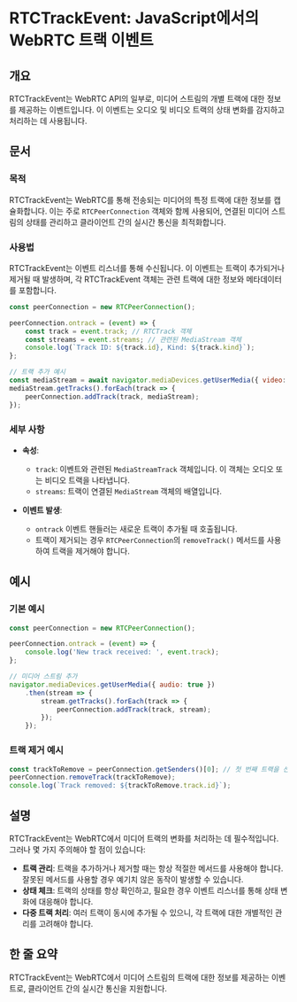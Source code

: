 <!--
Meta Description: # RTCTrackEvent: JavaScript에서의 WebRTC 트랙 이벤트 ## 개요 RTCTrackEvent는 WebRTC API의 일부로, 미디어 스트림의 개별 트랙에 대한 정보를 제공하는 이벤트입니다. 이 이벤트는 오디오 및 비디오 트랙의 상태 변화를 감지하...
Meta Keywords: track, peerconnection, const, 이벤트, rtctrackevent는
-->

# RTCTrackEvent: JavaScript에서의 WebRTC 트랙 이벤트

## 개요
RTCTrackEvent는 WebRTC API의 일부로, 미디어 스트림의 개별 트랙에 대한 정보를 제공하는 이벤트입니다. 이 이벤트는 오디오 및 비디오 트랙의 상태 변화를 감지하고 처리하는 데 사용됩니다.

## 문서
### 목적
RTCTrackEvent는 WebRTC를 통해 전송되는 미디어의 특정 트랙에 대한 정보를 캡슐화합니다. 이는 주로 `RTCPeerConnection` 객체와 함께 사용되어, 연결된 미디어 스트림의 상태를 관리하고 클라이언트 간의 실시간 통신을 최적화합니다.

### 사용법
RTCTrackEvent는 이벤트 리스너를 통해 수신됩니다. 이 이벤트는 트랙이 추가되거나 제거될 때 발생하며, 각 RTCTrackEvent 객체는 관련 트랙에 대한 정보와 메타데이터를 포함합니다.

```javascript
const peerConnection = new RTCPeerConnection();

peerConnection.ontrack = (event) => {
    const track = event.track; // RTCTrack 객체
    const streams = event.streams; // 관련된 MediaStream 객체
    console.log(`Track ID: ${track.id}, Kind: ${track.kind}`);
};

// 트랙 추가 예시
const mediaStream = await navigator.mediaDevices.getUserMedia({ video: true });
mediaStream.getTracks().forEach(track => {
    peerConnection.addTrack(track, mediaStream);
});
```

### 세부 사항
- **속성**:
  - `track`: 이벤트와 관련된 `MediaStreamTrack` 객체입니다. 이 객체는 오디오 또는 비디오 트랙을 나타냅니다.
  - `streams`: 트랙이 연결된 `MediaStream` 객체의 배열입니다.

- **이벤트 발생**:
  - `ontrack` 이벤트 핸들러는 새로운 트랙이 추가될 때 호출됩니다.
  - 트랙이 제거되는 경우 `RTCPeerConnection`의 `removeTrack()` 메서드를 사용하여 트랙을 제거해야 합니다.

## 예시
### 기본 예시
```javascript
const peerConnection = new RTCPeerConnection();

peerConnection.ontrack = (event) => {
    console.log('New track received: ', event.track);
};

// 미디어 스트림 추가
navigator.mediaDevices.getUserMedia({ audio: true })
    .then(stream => {
        stream.getTracks().forEach(track => {
            peerConnection.addTrack(track, stream);
        });
    });
```

### 트랙 제거 예시
```javascript
const trackToRemove = peerConnection.getSenders()[0]; // 첫 번째 트랙을 선택
peerConnection.removeTrack(trackToRemove);
console.log(`Track removed: ${trackToRemove.track.id}`);
```

## 설명
RTCTrackEvent는 WebRTC에서 미디어 트랙의 변화를 처리하는 데 필수적입니다. 그러나 몇 가지 주의해야 할 점이 있습니다:

- **트랙 관리**: 트랙을 추가하거나 제거할 때는 항상 적절한 메서드를 사용해야 합니다. 잘못된 메서드를 사용할 경우 예기치 않은 동작이 발생할 수 있습니다.
- **상태 체크**: 트랙의 상태를 항상 확인하고, 필요한 경우 이벤트 리스너를 통해 상태 변화에 대응해야 합니다.
- **다중 트랙 처리**: 여러 트랙이 동시에 추가될 수 있으니, 각 트랙에 대한 개별적인 관리를 고려해야 합니다.

## 한 줄 요약
RTCTrackEvent는 WebRTC에서 미디어 스트림의 트랙에 대한 정보를 제공하는 이벤트로, 클라이언트 간의 실시간 통신을 지원합니다.